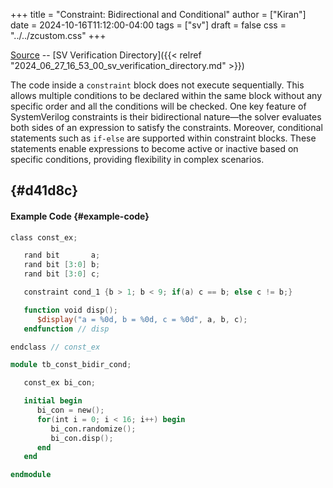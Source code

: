 +++
title = "Constraint: Bidirectional and Conditional"
author = ["Kiran"]
date = 2024-10-16T11:12:00-04:00
tags = ["sv"]
draft = false
css = "../../zcustom.css"
+++

[Source](https://github.com/24x7fpga/SystemVerilog_Verification/blob/main/sv_verification/const_bidir_cond/tb_const_bidir_cond.sv) -- [SV Verification Directory]({{< relref "2024_06_27_16_53_00_sv_verification_directory.md" >}})

The code inside a `constraint` block does not execute sequentially. This allows multiple conditions to be declared within the same block without any specific order and all the conditions will be checked. One key feature of SystemVerilog constraints is their bidirectional nature—the solver evaluates both sides of an expression to satisfy the constraints. Moreover, conditional statements such as `if-else` are supported within constraint blocks. These statements enable expressions to become active or inactive based on specific conditions, providing flexibility in complex scenarios.


##  {#d41d8c}


#### Example Code {#example-code}

```verilog
class const_ex;

   rand bit       a;
   rand bit [3:0] b;
   rand bit [3:0] c;

   constraint cond_1 {b > 1; b < 9; if(a) c == b; else c != b;}

   function void disp();
      $display("a = %0d, b = %0d, c = %0d", a, b, c);
   endfunction // disp

endclass // const_ex

module tb_const_bidir_cond;

   const_ex bi_con;

   initial begin
      bi_con = new();
      for(int i = 0; i < 16; i++) begin
         bi_con.randomize();
         bi_con.disp();
      end
   end

endmodule
```
